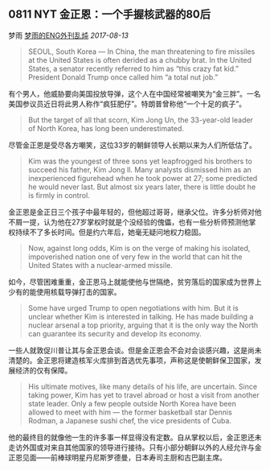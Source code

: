 ## 0811 NYT 金正恩：一个手握核武器的80后

梦雨 [梦雨的ENG外刊乱炖](javascript:void(0);) *2017-08-13*

> SEOUL, South Korea — In China, the man threatening to fire missiles at the United States is often derided as a chubby brat. In the United States, a senator recently referred to him as “this crazy fat kid.” President Donald Trump once called him “a total nut job.”

有个男人，他威胁要向美国投放导弹，这个人在中国经常被嘲笑为“金三胖”。一名美国参议员近日将此男人称作“疯狂肥仔”。特朗普曾称他“一个十足的疯子”。

> But the target of all that scorn, Kim Jong Un, the 33-year-old leader of North Korea, has long been underestimated.

尽管金正恩是受尽各方嘲笑，这位33岁的朝鲜领导人长期以来为人们所低估了。

> Kim was the youngest of three sons yet leapfrogged his brothers to succeed his father, Kim Jong Il. Many analysts dismissed him as an inexperienced figurehead when he took power at 27; some predicted he would never last. But almost six years later, there is little doubt he is firmly in control.

金正恩是金正日三个孩子中最年轻的，但他超过哥哥，继承父位。许多分析师对他不屑一提，认为他在27岁掌权时就是个没经验的傀儡，也有一些分析师预测他掌权持续不了多长时间。但是约六年后，她毫无疑问地权力稳固。

> Now, against long odds, Kim is on the verge of making his isolated, impoverished nation one of very few in the world that can hit the United States with a nuclear-armed missile.

如今，尽管困难重重，金正恩马上就能使他与世隔绝，贫穷落后的国家成为世界上少有的能使用核载导弹打击的国家。

> Some have urged Trump to open negotiations with him. But it is unclear whether Kim is interested in talking. He has made building a nuclear arsenal a top priority, arguing that it is the only way the North can guarantee its security and develop its economy.

一些人就敦促川普让其与金正恩会谈。但是金正恩会不会对会谈感兴趣，这是尚未清楚的。金正恩将建造核军火库排到首选优先事项，声称这是使朝鲜保卫国家，发展经济的仅有保障。

> His ultimate motives, like many details of his life, are uncertain. Since taking power, Kim has yet to travel abroad or host a visit from another state leader. Only a few people outside North Korea have been allowed to meet with him — the former basketball star Dennis Rodman, a Japanese sushi chef, the vice presidents of Cuba.

他的最终目的就像他一生的许多事一样显得没有定数。自从掌权以后，金正恩还未走访外国或对来自其他国家的领导进行接待。只有小部分朝鲜以外的人经允许与金正恩见面——前棒球明星丹尼斯罗德曼，日本寿司主厨和古巴副主席。







